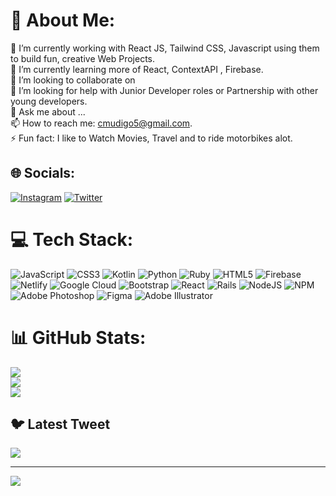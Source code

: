 # 💫 About Me:
🔭 I’m currently working  with React JS, Tailwind CSS, Javascript using them to build fun, creative Web Projects.<br>🌱 I’m currently learning more of React, ContextAPI , Firebase.<br>👯 I’m looking to collaborate on <br> 🤔 I’m looking for help with Junior Developer roles or Partnership with other young developers.<br> 💬 Ask me about ...<br> 📫 How to reach me: cmudigo5@gmail.com.<br>⚡ Fun fact: I like to Watch Movies, Travel and to ride motorbikes alot.


## 🌐 Socials:
[![Instagram](https://img.shields.io/badge/Instagram-%23E4405F.svg?logo=Instagram&logoColor=white)](https://instagram.com/https://www.instagram.com/) [![Twitter](https://img.shields.io/badge/Twitter-%231DA1F2.svg?logo=Twitter&logoColor=white)](https://twitter.com/https://twitter.com/home?lang=en) 

# 💻 Tech Stack:
![JavaScript](https://img.shields.io/badge/javascript-%23323330.svg?style=for-the-badge&logo=javascript&logoColor=%23F7DF1E) ![CSS3](https://img.shields.io/badge/css3-%231572B6.svg?style=for-the-badge&logo=css3&logoColor=white) ![Kotlin](https://img.shields.io/badge/kotlin-%230095D5.svg?style=for-the-badge&logo=kotlin&logoColor=white) ![Python](https://img.shields.io/badge/python-3670A0?style=for-the-badge&logo=python&logoColor=ffdd54) ![Ruby](https://img.shields.io/badge/ruby-%23CC342D.svg?style=for-the-badge&logo=ruby&logoColor=white) ![HTML5](https://img.shields.io/badge/html5-%23E34F26.svg?style=for-the-badge&logo=html5&logoColor=white) ![Firebase](https://img.shields.io/badge/firebase-%23039BE5.svg?style=for-the-badge&logo=firebase) ![Netlify](https://img.shields.io/badge/netlify-%23000000.svg?style=for-the-badge&logo=netlify&logoColor=#00C7B7) ![Google Cloud](https://img.shields.io/badge/Google%20Cloud-%234285F4.svg?style=for-the-badge&logo=google-cloud&logoColor=white) ![Bootstrap](https://img.shields.io/badge/bootstrap-%23563D7C.svg?style=for-the-badge&logo=bootstrap&logoColor=white) ![React](https://img.shields.io/badge/react-%2320232a.svg?style=for-the-badge&logo=react&logoColor=%2361DAFB) ![Rails](https://img.shields.io/badge/rails-%23CC0000.svg?style=for-the-badge&logo=ruby-on-rails&logoColor=white) ![NodeJS](https://img.shields.io/badge/node.js-6DA55F?style=for-the-badge&logo=node.js&logoColor=white) ![NPM](https://img.shields.io/badge/NPM-%23000000.svg?style=for-the-badge&logo=npm&logoColor=white) ![Adobe Photoshop](https://img.shields.io/badge/adobephotoshop-%2331A8FF.svg?style=for-the-badge&logo=adobephotoshop&logoColor=white) 	![Figma](https://img.shields.io/badge/figma-%23F24E1E.svg?style=for-the-badge&logo=figma&logoColor=white) ![Adobe Illustrator](https://img.shields.io/badge/adobeillustrator-%23FF9A00.svg?style=for-the-badge&logo=adobeillustrator&logoColor=white)
# 📊 GitHub Stats:
![](https://github-readme-stats.vercel.app/api?username=CLIFF-MUDIGO&theme=dark&hide_border=false&include_all_commits=true&count_private=true)<br/>
![](https://github-readme-streak-stats.herokuapp.com/?user=CLIFF-MUDIGO&theme=dark&hide_border=false)<br/>
![](https://github-readme-stats.vercel.app/api/top-langs/?username=CLIFF-MUDIGO&theme=dark&hide_border=false&include_all_commits=true&count_private=true&layout=compact)

## 🐦 Latest Tweet
[![](https://gtce.itsvg.in/api?username=https://twitter.com/home?lang=en)](https://github.com/VishwaGauravIn/github-twitter-card-embed)

---
[![](https://visitcount.itsvg.in/api?id=CLIFF-MUDIGO&icon=0&color=10)](https://visitcount.itsvg.in)

<!-- Proudly created with GPRM ( https://gprm.itsvg.in ) -->
